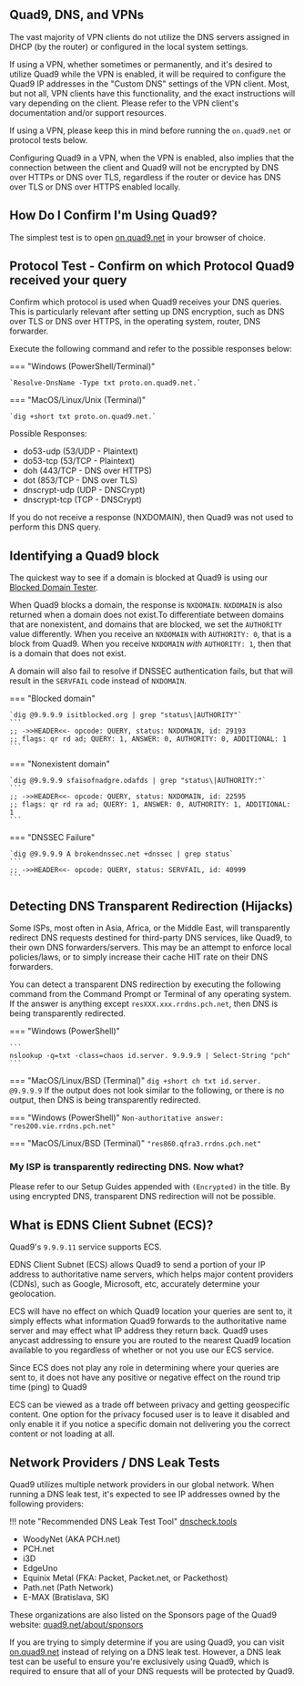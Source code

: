 ## Quad9, DNS, and VPNs

The vast majority of VPN clients do not utilize the DNS servers assigned in DHCP (by the router) or configured in the local system settings.

If using a VPN, whether sometimes or permanently, and it's desired to utilize Quad9 while the VPN is enabled, it will be required to configure the Quad9 IP addresses in the "Custom DNS" settings of the VPN client. Most, but not all, VPN clients have this functionality, and the exact instructions will vary depending on the client. Please refer to the VPN client's documentation and/or support resources.

If using a VPN, please keep this in mind before running the `on.quad9.net` or protocol tests below.

Configuring Quad9 in a VPN, when the VPN is enabled, also implies that the connection between the client and Quad9 will not be encrypted by DNS over HTTPs or DNS over TLS, regardless if the router or device has DNS over TLS or DNS over HTTPS enabled locally.

## How Do I Confirm I'm Using Quad9?

The simplest test is to open [on.quad9.net](https://on.quad9.net) in your browser of choice.

## Protocol Test - Confirm on which Protocol Quad9 received your query

Confirm which protocol is used when Quad9 receives your DNS queries. This is particularly relevant after setting up DNS encryption, such as DNS over TLS or DNS over HTTPS, in the operating system, router, DNS forwarder.

Execute the following command and refer to the possible responses below:

=== "Windows (PowerShell/Terminal)"

    `Resolve-DnsName -Type txt proto.on.quad9.net.`
=== "MacOS/Linux/Unix (Terminal)"

    `dig +short txt proto.on.quad9.net.`

Possible Responses:

* do53-udp (53/UDP - Plaintext)
* do53-tcp (53/TCP - Plaintext)
* doh (443/TCP - DNS over HTTPS)
* dot (853/TCP - DNS over TLS)
* dnscrypt-udp (UDP - DNSCrypt)
* dnscrypt-tcp (TCP - DNSCrypt)

If you do not receive a response (NXDOMAIN), then Quad9 was not used to perform this DNS query.

## Identifying a Quad9 block

The quickest way to see if a domain is blocked at Quad9 is using our [Blocked Domain Tester](https://quad9.net/result).

When Quad9 blocks a domain, the response is `NXDOMAIN`. `NXDOMAIN` is also returned when a domain does not exist.To differentiate between domains that are nonexistent, and domains that are blocked, we set the `AUTHORITY` value differently.  When you receive an `NXDOMAIN` with `AUTHORITY: 0`, that is a block from Quad9. When you receive `NXDOMAIN` *with* `AUTHORITY: 1`, then that is a domain that does not exist.

A domain will also fail to resolve if DNSSEC authentication fails, but that will result in the `SERVFAIL` code instead of `NXDOMAIN`.

=== "Blocked domain"

    `dig @9.9.9.9 isitblocked.org | grep "status\|AUTHORITY"`
    ```
    ;; ->>HEADER<<- opcode: QUERY, status: NXDOMAIN, id: 29193
    ;; flags: qr rd ad; QUERY: 1, ANSWER: 0, AUTHORITY: 0, ADDITIONAL: 1
    ```
=== "Nonexistent domain"

    `dig @9.9.9.9 sfaisofnadgre.odafds | grep "status\|AUTHORITY:"`
    ```
    ;; ->>HEADER<<- opcode: QUERY, status: NXDOMAIN, id: 22595
    ;; flags: qr rd ra ad; QUERY: 1, ANSWER: 0, AUTHORITY: 1, ADDITIONAL: 1
    ```
=== "DNSSEC Failure"
    
    `dig @9.9.9.9 A brokendnssec.net +dnssec | grep status`
    ```
    ;; ->>HEADER<<- opcode: QUERY, status: SERVFAIL, id: 40999
    ```

## Detecting DNS Transparent Redirection (Hijacks)

Some ISPs, most often in Asia, Africa, or the Middle East, will transparently redirect DNS requests destined for third-party DNS services, like Quad9, to their own DNS forwarders/servers. This may be an attempt to enforce local policies/laws, or to simply increase their cache HIT rate on their DNS forwarders.

You can detect a transparent DNS redirection by executing the following command from the Command Prompt or Terminal of any operating system. If the answer is anything except `resXXX.xxx.rrdns.pch.net`, then DNS is being transparently redirected.

=== "Windows (PowerShell)"

    ```
    nslookup -q=txt -class=chaos id.server. 9.9.9.9 | Select-String "pch"
    ```

=== "MacOS/Linux/BSD (Terminal)"
    ```
    dig +short ch txt id.server. @9.9.9.9
    ```
If the output does not look similar to the following, or there is no output, then DNS is being transparently redirected.

=== "Windows (PowerShell)"
    ```
    Non-authoritative answer:
    "res200.vie.rrdns.pch.net"
    ```

=== "MacOS/Linux/BSD (Terminal)"
    ```
    "res860.qfra3.rrdns.pch.net"
    ```
### My ISP is transparently redirecting DNS. Now what?

Please refer to our Setup Guides appended with `(Encrypted)` in the title. By using encrypted DNS, transparent DNS redirection will not be possible.

## What is EDNS Client Subnet (ECS)?

Quad9's `9.9.9.11` service supports ECS.

EDNS Client Subnet (ECS) allows Quad9 to send a portion of your IP address to authoritative name servers, which helps major content providers (CDNs), such as Google, Microsoft, etc, accurately determine your geolocation.

ECS will have no effect on which Quad9 location your queries are sent to, it simply effects what information Quad9 forwards to the authoritative name server and may effect what IP address they return back. Quad9 uses anycast addressing to ensure you are routed to the nearest Quad9 location available to you regardless of whether or not you use our ECS service.

Since ECS does not play any role in determining where your queries are sent to, it does not have any positive or negative effect on the round trip time (ping) to Quad9

ECS can be viewed as a trade off between privacy and getting geospecific content. One option for the privacy focused user is to leave it disabled and only enable it if you notice a specific domain not delivering you the correct content or not loading at all.

## Network Providers / DNS Leak Tests

Quad9 utilizes multiple network providers in our global network. When running a DNS leak test, it's expected to see IP addresses owned by the following providers:

!!! note "Recommended DNS Leak Test Tool"
    [dnscheck.tools](https://dnscheck.tools/)

* WoodyNet (AKA PCH.net)
* PCH.net
* i3D
* EdgeUno
* Equinix Metal (FKA: Packet, Packet.net, or Packethost)
* Path.net (Path Network)
* E-MAX (Bratislava, SK)

These organizations are also listed on the Sponsors page of the Quad9 website: [quad9.net/about/sponsors](https://quad9.net/about/sponsors)

If you are trying to simply determine if you are using Quad9, you can visit [on.quad9.net](https://on.quad9.net) instead of relying on a DNS leak test. However, a DNS leak test can be useful to ensure you're exclusively using Quad9, which is required to ensure that all of your DNS requests will be protected by Quad9.
